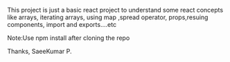This project is  just a basic react project to understand some react concepts like arrays, iterating arrays, using map ,spread operator, props,resuing components, import and exports....etc

Note:Use npm install after cloning the repo

Thanks,
SaeeKumar P.
